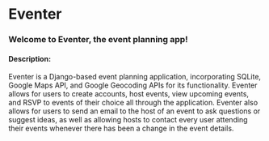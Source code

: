 # Eventer

### Welcome to Eventer, the event planning app!

#### Description:
Eventer is a Django-based event planning application, incorporating SQLite, Google Maps API, and Google Geocoding APIs for its functionality. Eventer allows for users to create accounts, host events, view upcoming events, and RSVP to events of their choice all through the application. Eventer also allows for users to send an email to the host of an event to ask questions or suggest ideas, as well as allowing hosts to contact every user attending their events whenever there has been a change in the event details.
